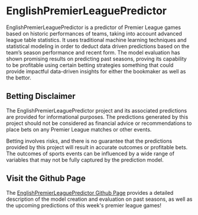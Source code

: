 # EnglishPremierLeaguePredictor

EnglishPremierLeaguePredictor is a predictor of Premier League games based on historic performances of teams, taking into account advanced league table statistics. It uses traditional machine learning techniques and statistical modeling in order to deduct data driven predictions based on the team’s season performance and recent form. The model evaluation has shown promising results on predicting past seasons, proving its capability to be profitable using certain betting strategies something that could provide impactful data-driven insights for either the bookmaker as well as the bettor.


## Betting Disclaimer

The EnglishPremierLeaguePredictor project and its associated predictions are provided for informational purposes. The predictions generated by this project should not be considered as financial advice or recommendations to place bets on any Premier League matches or other events.

Betting involves risks, and there is no guarantee that the predictions provided by this project will result in accurate outcomes or profitable bets. The outcomes of sports events can be influenced by a wide range of variables that may not be fully captured by the prediction model.


## Visit the Github Page
The [EnglishPremierLeaguePredictor Github Page](https://elasticalist.github.io/Home/) provides a detailed description of the model creation and evaluation on past seasons, as well as the upcoming predictions of this week's premier league games!
